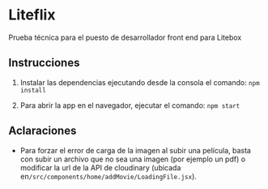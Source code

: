 # Liteflix

Prueba técnica para el puesto de desarrollador front end para Litebox

## Instrucciones

1. Instalar las dependencias ejecutando desde la consola el comando: 
  `npm install`

2. Para abrir la app en el navegador, ejecutar el comando:
  `npm start`

## Aclaraciones

- Para forzar el error de carga de la imagen al subir una película, basta con subir un archivo que no sea una imagen (por ejemplo un pdf) o modificar la url de la API de cloudinary (ubicada en`/src/components/home/addMovie/LoadingFile.jsx`).